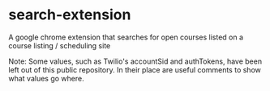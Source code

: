 # search-extension
A google chrome extension that searches for open courses listed on a course listing / scheduling site

Note: Some values, such as Twilio's accountSid and authTokens, have been left out of this public repository. In their place are useful comments to show what values go where.
